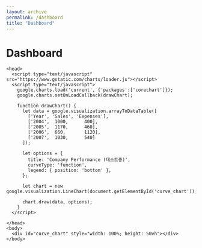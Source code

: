 ```yaml
---
layout: archive
permalink: /dashboard
title: "Dashboard"
---
```


# Dashboard

<!-- google -->
  <html>

    <head>
      <script type="text/javascript" src="https://www.gstatic.com/charts/loader.js"></script>
      <script type="text/javascript">
        google.charts.load('current', {'packages':['corechart']});
        google.charts.setOnLoadCallback(drawChart);

        function drawChart() {
          let data = google.visualization.arrayToDataTable([
            ['Year', 'Sales', 'Expenses'],
            ['2004',  1000,      400],
            ['2005',  1170,      460],
            ['2006',  660,       1120],
            ['2007',  1030,      540]
          ]);

          let options = {
            title: 'Company Performance (테스트중)',
            curveType: 'function',
            legend: { position: 'bottom' },
          };

          let chart = new google.visualization.LineChart(document.getElementById('curve_chart'));

          chart.draw(data, options);
        }
      </script>

    </head>
    <body>
      <div id="curve_chart" style="width: 100%; height: 50vh"></div>
    </body>

  </html>

<!-- tab -->
<!-- <html>
  <div class='tableauPlaceholder' id='viz1704956294804' style='position: relative'><noscript><a href='#'><img alt='Dashboard 1 ' src='https:&#47;&#47;public.tableau.com&#47;static&#47;images&#47;co&#47;covid19_sample_17049496659560&#47;Dashboard1&#47;1_rss.png' style='border: none' /></a></noscript><object class='tableauViz'  style='display:none;'><param name='host_url' value='https%3A%2F%2Fpublic.tableau.com%2F' /> <param name='embed_code_version' value='3' /> <param name='site_root' value='' /><param name='name' value='covid19_sample_17049496659560&#47;Dashboard1' /><param name='tabs' value='no' /><param name='toolbar' value='yes' /><param name='static_image' value='https:&#47;&#47;public.tableau.com&#47;static&#47;images&#47;co&#47;covid19_sample_17049496659560&#47;Dashboard1&#47;1.png' /> <param name='animate_transition' value='yes' /><param name='display_static_image' value='yes' /><param name='display_spinner' value='yes' /><param name='display_overlay' value='yes' /><param name='display_count' value='yes' /><param name='language' value='en-US' /><param name='filter' value='publish=yes' /></object></div>                <script type='text/javascript'>                    var divElement = document.getElementById('viz1704956294804');                    var vizElement = divElement.getElementsByTagName('object')[0];                    if ( divElement.offsetWidth > 800 ) { vizElement.style.width='1000px';vizElement.style.height='827px';} else if ( divElement.offsetWidth > 500 ) { vizElement.style.width='1000px';vizElement.style.height='827px';} else { vizElement.style.width='100%';vizElement.style.height='777px';}                     var scriptElement = document.createElement('script');                    scriptElement.src = 'https://public.tableau.com/javascripts/api/viz_v1.js';                    vizElement.parentNode.insertBefore(scriptElement, vizElement);                </script>
 </html> -->
